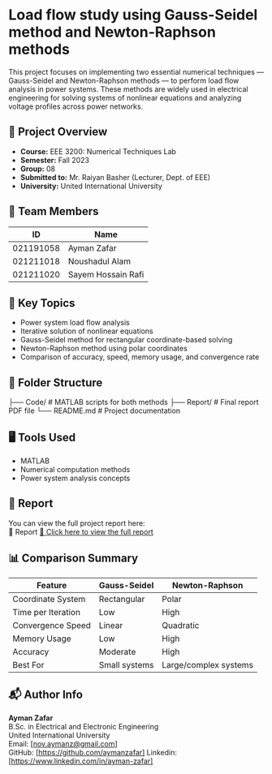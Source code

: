 # Load flow study using Gauss-Seidel method and Newton-Raphson methods

This project focuses on implementing two essential numerical techniques — Gauss-Seidel and Newton-Raphson methods — to perform load flow analysis in power systems. These methods are widely used in electrical engineering for solving systems of nonlinear equations and analyzing voltage profiles across power networks.

## 📄 Project Overview

- **Course:** EEE 3200: Numerical Techniques Lab  
- **Semester:** Fall 2023  
- **Group:** 08  
- **Submitted to:** Mr. Raiyan Basher (Lecturer, Dept. of EEE)  
- **University:** United International University  

## 👥 Team Members

| ID         | Name                  |
|------------|-----------------------|
| 021191058  | Ayman Zafar           |
| 021211018  | Noushadul Alam        |
| 021211020  | Sayem Hossain Rafi    |

## 🧠 Key Topics

- Power system load flow analysis
- Iterative solution of nonlinear equations
- Gauss-Seidel method for rectangular coordinate-based solving
- Newton-Raphson method using polar coordinates
- Comparison of accuracy, speed, memory usage, and convergence rate


## 📂 Folder Structure

├── Code/ # MATLAB scripts for both methods
├── Report/ # Final report PDF file
└── README.md # Project documentation


## 🖥️ Tools Used

- MATLAB
- Numerical computation methods
- Power system analysis concepts

## 📘 Report

You can view the full project report here:  
📄 Report
[🔗 Click here to view the full report](Project-Report%202.0.pdf)

## 📊 Comparison Summary

| Feature              | Gauss-Seidel                   | Newton-Raphson                      |
|----------------------|--------------------------------|-------------------------------------|
| Coordinate System    | Rectangular                    | Polar                               |
| Time per Iteration   | Low                            | High                                |
| Convergence Speed    | Linear                         | Quadratic                           |
| Memory Usage         | Low                            | High                                |
| Accuracy             | Moderate                       | High                                |
| Best For             | Small systems                  | Large/complex systems               |

## 📬 Author Info

**Ayman Zafar**  
B.Sc. in Electrical and Electronic Engineering  
United International University  
Email: [nov.aymanz@gmail.com]  
GitHub: [https://github.com/aymanzafar]
Linkedin: [https://www.linkedin.com/in/ayman-zafar]

